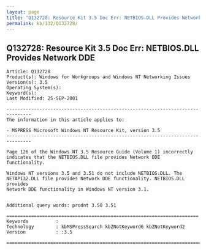 ```yaml
---
layout: page
title: "Q132728: Resource Kit 3.5 Doc Err: NETBIOS.DLL Provides Network DDE"
permalink: kb/132/Q132728/
---
```


## Q132728: Resource Kit 3.5 Doc Err: NETBIOS.DLL Provides Network DDE

	Article: Q132728
	Product(s): Windows for Workgroups and Windows NT Networking Issues
	Version(s): 3.5
	Operating System(s): 
	Keyword(s): 
	Last Modified: 25-SEP-2001
	
	-------------------------------------------------------------------------------
	The information in this article applies to:
	
	- MSPRESS Microsoft Windows NT Resource Kit, version 3.5 
	-------------------------------------------------------------------------------
	
	Page 126 of the Windows NT 3.5 Resource Guide (Volume 1) incorrectly
	indicates that the NETBIOS.DLL file provides Network DDE functionality.
	
	Windows NT versions 3.5 and 3.51 do not include NETBIOS.DLL. The
	NETAPI32.DLL file provides Network DDE functionality. NETBIOS.DLL provides
	Network DDE functionality in Windows NT version 3.1.
	
	
	Additional query words: prodnt 3.50 3.51
	
	======================================================================
	Keywords          :  
	Technology        : kbMSPressSearch kbZNotKeyword6 kbZNotKeyword2
	Version           : :3.5
	
	=============================================================================
	
